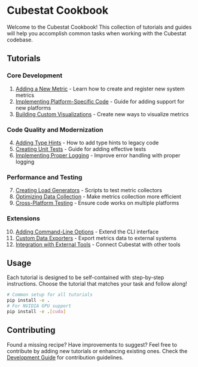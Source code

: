 # Cubestat Cookbook

Welcome to the Cubestat Cookbook! This collection of tutorials and guides will help you accomplish common tasks when working with the Cubestat codebase.

## Tutorials

### Core Development
1. [Adding a New Metric](./adding-a-new-metric.md) - Learn how to create and register new system metrics
2. [Implementing Platform-Specific Code](./implementing-platform-specific-code.md) - Guide for adding support for new platforms
3. [Building Custom Visualizations](./building-custom-visualizations.md) - Create new ways to visualize metrics

### Code Quality and Modernization
4. [Adding Type Hints](./adding-type-hints.md) - How to add type hints to legacy code
5. [Creating Unit Tests](./creating-unit-tests.md) - Guide for adding effective tests
6. [Implementing Proper Logging](./implementing-logging.md) - Improve error handling with proper logging

### Performance and Testing
7. [Creating Load Generators](./creating-load-generators.md) - Scripts to test metric collectors
8. [Optimizing Data Collection](./optimizing-data-collection.md) - Make metrics collection more efficient
9. [Cross-Platform Testing](./cross-platform-testing.md) - Ensure code works on multiple platforms

### Extensions
10. [Adding Command-Line Options](./adding-command-line-options.md) - Extend the CLI interface
11. [Custom Data Exporters](./custom-data-exporters.md) - Export metrics data to external systems
12. [Integration with External Tools](./integration-with-external-tools.md) - Connect Cubestat with other tools

## Usage

Each tutorial is designed to be self-contained with step-by-step instructions. Choose the tutorial that matches your task and follow along!

```bash
# Common setup for all tutorials
pip install -e .
# For NVIDIA GPU support
pip install -e .[cuda]
```

## Contributing

Found a missing recipe? Have improvements to suggest? Feel free to contribute by adding new tutorials or enhancing existing ones. Check the [Development Guide](/ref/Development%20Guide.md) for contribution guidelines.